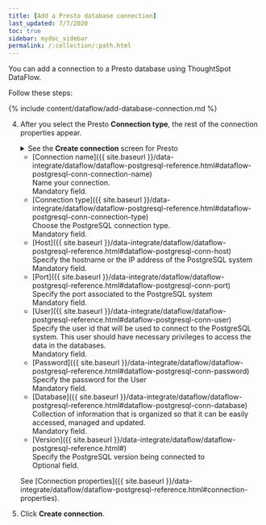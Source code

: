 ```yaml
---
title: [Add a Presto database connection]
last_updated: 7/7/2020
toc: true
sidebar: mydoc_sidebar
permalink: /:collection/:path.html
---
```

You can add a connection to a Presto database using ThoughtSpot DataFlow.

Follow these steps:


{% include content/dataflow/add-database-connection.md %}

4. After you select the Presto **Connection type**, the rest of the connection properties appear.

    <details>
      <summary>See the <strong>Create connection</strong> screen for Presto</summary>
        <p>
        <img src="../../images/dataflow-presto-create.png" alt="Create Presto connection" /></p>
    </details>

    * [Connection name]({{ site.baseurl }}/data-integrate/dataflow/dataflow-postgresql-reference.html#dataflow-postgresql-conn-connection-name)<br/>Name your connection.<br/>Mandatory field.
    * [Connection type]({{ site.baseurl }}/data-integrate/dataflow/dataflow-postgresql-reference.html#dataflow-postgresql-conn-connection-type)<br/>Choose the PostgreSQL connection type.<br/>Mandatory field.
    * [Host]({{ site.baseurl }}/data-integrate/dataflow/dataflow-postgresql-reference.html#dataflow-postgresql-conn-host)<br/>Specify the hostname or the IP address of the PostgreSQL system<br/>Mandatory field.
    * [Port]({{ site.baseurl }}/data-integrate/dataflow/dataflow-postgresql-reference.html#dataflow-postgresql-conn-port)<br/>Specify the port associated to the PostgreSQL system<br/>Mandatory field.
    * [User]({{ site.baseurl }}/data-integrate/dataflow/dataflow-postgresql-reference.html#dataflow-postgresql-conn-user)<br/>Specify the user id that will be used to connect to the PostgreSQL system. This user should have necessary privileges to access the data in the databases.<br/>Mandatory field.
    * [Password]({{ site.baseurl }}/data-integrate/dataflow/dataflow-postgresql-reference.html#dataflow-postgresql-conn-password)<br/>Specify the password for the User<br/>Mandatory field.
    * [Database]({{ site.baseurl }}/data-integrate/dataflow/dataflow-postgresql-reference.html#dataflow-postgresql-conn-database)<br/>Collection of information that is organized so that it can be easily accessed, managed and updated.<br/>Mandatory field.
    * [Version]({{ site.baseurl }}/data-integrate/dataflow/dataflow-postgresql-reference.html#)<br/>Specify the PostgreSQL version being connected to<br/>Optional field.

   See [Connection properties]({{ site.baseurl }}/data-integrate/dataflow/dataflow-postgresql-reference.html#connection-properties).

5. Click **Create connection**.   
